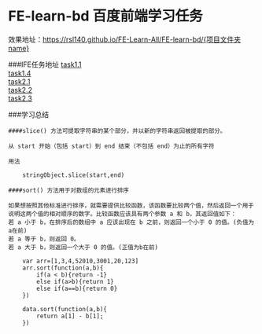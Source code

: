 # FE-learn-bd 百度前端学习任务

效果地址：https://rsl140.github.io/FE-Learn-All/FE-learn-bd/{项目文件夹name}

###IFE任务地址
[task1.1](http://ife.baidu.com/course/detail/id/90)<br>
[task1.4](http://ife.baidu.com/course/detail/id/95)<br>
[task2.1](http://ife.baidu.com/course/detail/id/93)<br>
[task2.2](http://ife.baidu.com/course/detail/id/91)<br>
[task2.3](http://ife.baidu.com/course/detail/id/98)<br>


###学习总结


	####slice() 方法可提取字符串的某个部分，并以新的字符串返回被提取的部分。

	从 start 开始（包括 start）到 end 结束（不包括 end）为止的所有字符

	用法
```
	stringObject.slice(start,end)
```


	####sort() 方法用于对数组的元素进行排序

	如果想按照其他标准进行排序，就需要提供比较函数，该函数要比较两个值，然后返回一个用于说明这两个值的相对顺序的数字。比较函数应该具有两个参数 a 和 b，其返回值如下：
	若 a 小于 b，在排序后的数组中 a 应该出现在 b 之前，则返回一个小于 0 的值。(负值为a在前)
	若 a 等于 b，则返回 0。
	若 a 大于 b，则返回一个大于 0 的值。(正值为b在前)
```
	var arr=[1,3,4,52010,3001,20,123]
	arr.sort(function(a,b){
		if(a < b){return -1}
		else if(a>b){return 1}
		else if(a==b){return 0}
	})

	data.sort(function(a,b){
    	return a[1] - b[1];
  	})
```